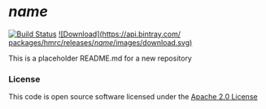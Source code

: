 # $name$

[![Build Status](https://travis-ci.org/hmrc/$name$.svg)](https://travis-ci.org/hmrc/$name$) [ ![Download](https://api.bintray.com/
packages/hmrc/releases/$name$/images/download.svg) ](https://bintray.com/hmrc/releases/$name$/_latestVersion)

This is a placeholder README.md for a new repository

### License

This code is open source software licensed under the [Apache 2.0 License]("http://www.apache.org/licenses/LICENSE-2.0.html")
